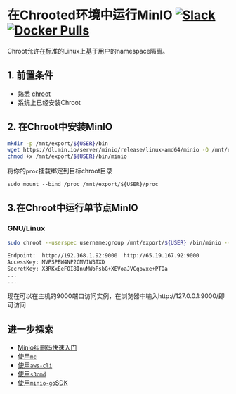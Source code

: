 # 在Chrooted环境中运行MinIO [![Slack](https://slack.min.io/slack?type=svg)](https://slack.min.io) [![Docker Pulls](https://img.shields.io/docker/pulls/minio/minio.svg?maxAge=31536000)](https://hub.docker.com/r/minio/minio/)

Chroot允许在标准的Linux上基于用户的namespace隔离。

## 1. 前置条件
* 熟悉 [chroot](http://man7.org/linux/man-pages/man2/chroot.2.html)
* 系统上已经安装Chroot

## 2. 在Chroot中安装MinIO
```sh
mkdir -p /mnt/export/${USER}/bin
wget https://dl.min.io/server/minio/release/linux-amd64/minio -O /mnt/export/${USER}/bin/minio
chmod +x /mnt/export/${USER}/bin/minio
```

将你的`proc`挂载绑定到目标chroot目录
```
sudo mount --bind /proc /mnt/export/${USER}/proc
```

## 3.在Chroot中运行单节点MinIO
### GNU/Linux
```sh
sudo chroot --userspec username:group /mnt/export/${USER} /bin/minio --config-dir=/.minio server /data

Endpoint:  http://192.168.1.92:9000  http://65.19.167.92:9000
AccessKey: MVPSPBW4NP2CMV1W3TXD
SecretKey: X3RKxEeFOI8InuNWoPsbG+XEVoaJVCqbvxe+PTOa
...
...
```

现在可以在主机的9000端口访问实例，在浏览器中输入http://127.0.0.1:9000/即可访问

## 进一步探索
- [Minio纠删码快速入门](https://docs.min.io/cn/minio-erasure-code-quickstart-guide)
- [使用`mc`](https://docs.min.io/cn/minio-client-quickstart-guide)
- [使用`aws-cli`](https://docs.min.io/cn/aws-cli-with-minio)
- [使用`s3cmd`](https://docs.min.io/cn/s3cmd-with-minio)
- [使用`minio-go`SDK](https://docs.min.io/cn/golang-client-quickstart-guide)
